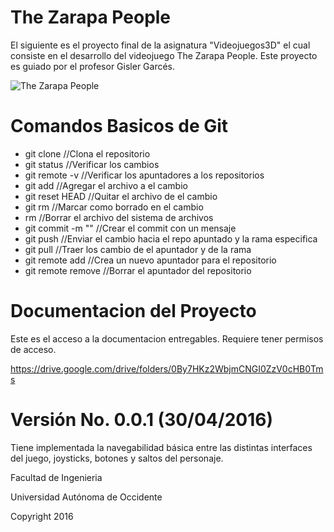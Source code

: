 
The Zarapa People
==================

El siguiente es el proyecto final de la asignatura "Videojuegos3D" el cual consiste en el desarrollo del videojuego The Zarapa People.
Este proyecto es guiado por el profesor Gisler Garcés.

![The Zarapa People](https://raw.githubusercontent.com/gislersoft/thezarapapeople_videojuego/integration/Web/ZarapaScreenShot.JPG)

Comandos Basicos de Git
=======================

* git clone <url> //Clona el repositorio
* git status //Verificar los cambios
* git remote -v //Verificar los apuntadores a los repositorios
* git add <archivo> //Agregar el archivo a el cambio
* git reset HEAD <archivo> //Quitar el archivo de el cambio
* git rm <archivo> //Marcar como borrado en el cambio
* rm <archivo> //Borrar el archivo del sistema de archivos
* git commit -m "<mensaje>" //Crear el commit con un mensaje
* git push <apuntador> <rama> //Enviar el cambio hacia el repo apuntado y la rama especifica
* git pull <apuntador> <rama> //Traer los cambio de el apuntador y de la rama
* git remote add <apuntador> <url> //Crea un nuevo apuntador para el repositorio
* git remote remove <apuntador> //Borrar el apuntador del repositorio



Documentacion del Proyecto
==========================

Este es el acceso a la documentacion entregables.
Requiere tener permisos de acceso.

https://drive.google.com/drive/folders/0By7HKz2WbjmCNGI0ZzV0cHB0Tms

# Versión No. 0.0.1 (30/04/2016)
Tiene implementada la navegabilidad básica entre las distintas interfaces del juego, joysticks, botones y saltos del personaje.

Facultad de Ingenieria

Universidad Autónoma de Occidente

Copyright 2016
